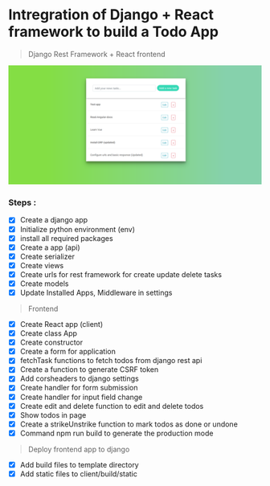 # Intregration of Django + React framework to build a Todo App

> Django Rest Framework + React frontend

![Preview](/Screenshot.png)

### Steps :

- [x] Create a django app
- [x] Initialize python environment (env)
- [x] install all required packages
- [x] Create a app (api)
- [x] Create serializer
- [x] Create views
- [x] Create urls for rest framework for create update delete tasks
- [x] Create models
- [x] Update Installed Apps, Middleware in settings

> Frontend

- [x] Create React app (client)
- [x] Create class App
- [x] Create constructor
- [x] Create a form for application
- [x] fetchTask functions to fetch todos from django rest api
- [x] Create a function to generate CSRF token
- [x] Add corsheaders to django settings
- [x] Create handler for form submission
- [x] Create handler for input field change
- [x] Create edit and delete function to edit and delete todos
- [x] Show todos in page
- [x] Create a strikeUnstrike function to mark todos as done or undone
- [x] Command npm run build to generate the production mode

> Deploy frontend app to django

- [x] Add build files to template directory
- [x] Add static files to client/build/static
